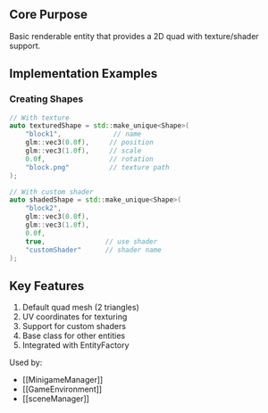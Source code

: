 ## Core Purpose
Basic renderable entity that provides a 2D quad with texture/shader support.

## Implementation Examples

### Creating Shapes
```cpp
// With texture
auto texturedShape = std::make_unique<Shape>(
    "block1",             // name
    glm::vec3(0.0f),     // position
    glm::vec3(1.0f),     // scale
    0.0f,                // rotation
    "block.png"          // texture path
);

// With custom shader
auto shadedShape = std::make_unique<Shape>(
    "block2", 
    glm::vec3(0.0f),
    glm::vec3(1.0f),
    0.0f,
    true,               // use shader
    "customShader"      // shader name
);
```

## Key Features
1. Default quad mesh (2 triangles)
2. UV coordinates for texturing
3. Support for custom shaders
4. Base class for other entities
5. Integrated with EntityFactory

Used by:
- [[MinigameManager]]
- [[GameEnvironment]]
- [[sceneManager]]